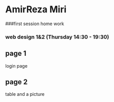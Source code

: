 # AmirReza Miri
###first session home work
### web design 1&2 (Thursday 14:30 - 19:30)

## page 1
login page

## page 2
table and a picture
